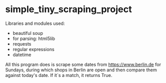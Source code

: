 # simple_tiny_scraping_project

Libraries and modules used:
* beautiful soup
* for parsing: html5lib
* requests
* regular expressions
* datetime 

All this program does is scrape some dates from https://www.berlin.de for Sundays, during which shops in Berlin are open and then compare them against today's date. If it´s a match, it returns True. 
